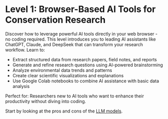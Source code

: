 # Level 1: Browser-Based AI Tools for Conservation Research

Discover how to leverage powerful AI tools directly in your web browser - no coding required. This level introduces you to leading AI assistants like ChatGPT, Claude, and DeepSeek that can transform your research workflow. Learn to:

- Extract structured data from research papers, field notes, and reports
- Generate and refine research questions using AI-powered brainstorming
- Analyze environmental data trends and patterns
- Create clear scientific visualizations and explanations
- Use Google Colab notebooks to combine AI assistance with basic data analysis

Perfect for: Researchers new to AI tools who want to enhance their productivity without diving into coding.

Start by looking at the pros and cons of the [LLM models](../models).